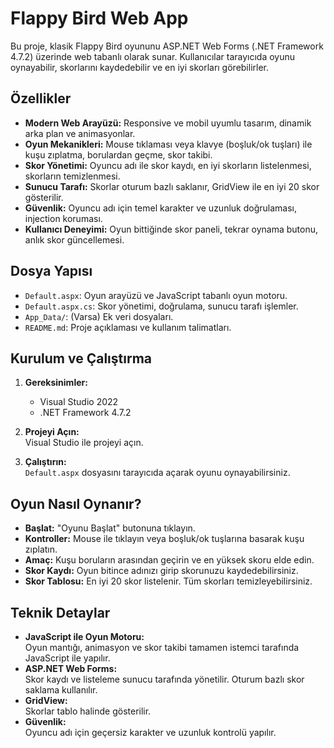 # Flappy Bird Web App

Bu proje, klasik Flappy Bird oyununu ASP.NET Web Forms (.NET Framework 4.7.2) üzerinde web tabanlı olarak sunar. Kullanıcılar tarayıcıda oyunu oynayabilir, skorlarını kaydedebilir ve en iyi skorları görebilirler.

## Özellikler

- **Modern Web Arayüzü:** Responsive ve mobil uyumlu tasarım, dinamik arka plan ve animasyonlar.
- **Oyun Mekanikleri:** Mouse tıklaması veya klavye (boşluk/ok tuşları) ile kuşu zıplatma, borulardan geçme, skor takibi.
- **Skor Yönetimi:** Oyuncu adı ile skor kaydı, en iyi skorların listelenmesi, skorların temizlenmesi.
- **Sunucu Tarafı:** Skorlar oturum bazlı saklanır, GridView ile en iyi 20 skor gösterilir.
- **Güvenlik:** Oyuncu adı için temel karakter ve uzunluk doğrulaması, injection koruması.
- **Kullanıcı Deneyimi:** Oyun bittiğinde skor paneli, tekrar oynama butonu, anlık skor güncellemesi.

## Dosya Yapısı

- `Default.aspx`: Oyun arayüzü ve JavaScript tabanlı oyun motoru.
- `Default.aspx.cs`: Skor yönetimi, doğrulama, sunucu tarafı işlemler.
- `App_Data/`: (Varsa) Ek veri dosyaları.
- `README.md`: Proje açıklaması ve kullanım talimatları.

## Kurulum ve Çalıştırma

1. **Gereksinimler:**  
   - Visual Studio 2022  
   - .NET Framework 4.7.2

2. **Projeyi Açın:**  
   Visual Studio ile projeyi açın.

3. **Çalıştırın:**  
   `Default.aspx` dosyasını tarayıcıda açarak oyunu oynayabilirsiniz.

## Oyun Nasıl Oynanır?

- **Başlat:** "Oyunu Başlat" butonuna tıklayın.
- **Kontroller:** Mouse ile tıklayın veya boşluk/ok tuşlarına basarak kuşu zıplatın.
- **Amaç:** Kuşu boruların arasından geçirin ve en yüksek skoru elde edin.
- **Skor Kaydı:** Oyun bitince adınızı girip skorunuzu kaydedebilirsiniz.
- **Skor Tablosu:** En iyi 20 skor listelenir. Tüm skorları temizleyebilirsiniz.

## Teknik Detaylar

- **JavaScript ile Oyun Motoru:**  
  Oyun mantığı, animasyon ve skor takibi tamamen istemci tarafında JavaScript ile yapılır.
- **ASP.NET Web Forms:**  
  Skor kaydı ve listeleme sunucu tarafında yönetilir. Oturum bazlı skor saklama kullanılır.
- **GridView:**  
  Skorlar tablo halinde gösterilir.
- **Güvenlik:**  
  Oyuncu adı için geçersiz karakter ve uzunluk kontrolü yapılır.


